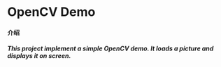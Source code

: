 # OpenCV Demo

#### 介绍

##### This project implement a simple OpenCV demo. It loads a picture and displays it on screen. 
